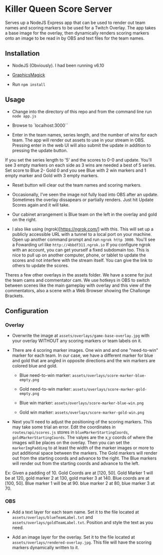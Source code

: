 # Killer Queen Score Server

Serves up a NodeJS Express app that can be used to render out team names and scoring markers to be used for a Twitch Overlay.
The app takes a base image for the overlay, then dynamically renders scoring markers onto an image to be read in by OBS
and text files for the team names.

## Installation

- NodeJS (Obviously). I had been running v6.10

- [GraphicsMagick](http://www.graphicsmagick.org/)

- Run `npm install`

## Usage

- Change into the directory of this repo and from the command line run `node app.js` 

- Browse to `localhost:3000``

- Enter in the team names, series length, and the number of wins for each team.
The app will render out assets to use in your stream in OBS. Pressing enter
in the web UI will also submit the update in addition to pressing the update button.

If you set the series length to '5' and the scores to 0-0 and update. 
You'll see 3 empty markers on each side as 3 wins are needed a best of 5 series. Set score to Blue 2- Gold 0
and you see Blue with 2 win markers and 1 empty marker and Gold with 3 empty markers.

- Reset button will clear out the team names and scoring markers.

- Occasionally, I've seen the image not fully load into OBS after an update. Sometimes the overlay dissapears or partially renders.
Just hit Update Scores again and it will take. 

 - Our cabinet arrangement is Blue team on the left in the overlay and gold on the right.

 - I also like using (ngrok)[https://ngrok.com/] with this. This will set up a publicly accessible URL with a tunnel to a local port on your machine. Open up another command prompt and run `ngrok http 3000`. You'll see a Fowarding url like `http://4bbdf311.ngrok.io` If you configure ngrok with an account, you can get yourself a fixed subdomain too. This is nice to pull up on another computer, phone, or tablet to update the scores and not interfere with the stream itself.  You can give the link to others to update the scores.

 Theres a few other overlays in the assets folder. We have a scene for jsut the team cams and commentator cam. We use hotkeys in OBS to switch between scenes like the main gameplay with overlay and this view of the commentators, also a scene with a Web Browser showing the Challonge Brackets.

## Configuration

### Overlay

- Overwrite the image at `assets/overlays/game-base-overlay.jpg` with your overlay WITHOUT any scoring markers or team labels on it.

- There are 4 scoring marker images. One win and and one "need-to-win" marker for each team. In our case, we have a different marker for blue and gold that are angled in opposite directions and the win markers are colored blue and gold. 
 
    - Blue need-to-win marker: `assets/overlays/score-marker-blue-empty.png`

    - Gold need-to-win marker: `assets/overlays/score-marker-gold-empty.png`

    - Blue win marker: `assets/overlays/score-marker-blue-win.png`

    - Gold win marker: `assets/overlays/score-marker-gold-win.png`

- Next you'll need to adjust the positioning of the scoring markers. This may take some trial an error. Edit the coordinates in `routes/api/scores.js` stores in `blueMarkerStartingCoords`, `goldMarkerStartingCoords`. The valyes are the x,y coords of where the images will be places on the overlay. Then you can set the `markerImgPadding` to at least the width of the marker images or more to put additional space between the markers. The Gold markers will render out from the starting coords and advance to the right. The Blue markers will render out from the starting coords and advance to the left.

Ex: Given a padding of 10. Gold Coords are at [120, 50]. Gold Marker 1 will be at 120, gold marker 2 at 130, gold marker 3 at 140. Blue coords are at [100, 50]. Blue marker 1 will be at 90. blue marker 2 at 80, blue marker 3 at 70.

### OBS

- Add a text layer for each team name. Set it to the file located at `assets/overlays/blueTeamLabel.txt` and `assets/overlays/goldTeamLabel.txt`. Position and style the text as you need.

- Add an image layer for the overlay. Set it to the file located at `assets/overlays/rendered-overlay.jpg`. This file will have the scoring markers dynamically written to it. 

